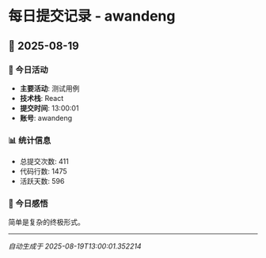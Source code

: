 # 每日提交记录 - awandeng

## 📅 2025-08-19

### 🎯 今日活动
- **主要活动**: 测试用例
- **技术栈**: React
- **提交时间**: 13:00:01
- **账号**: awandeng

### 📊 统计信息
- 总提交次数: 411
- 代码行数: 1475
- 活跃天数: 596

### 💭 今日感悟
简单是复杂的终极形式。

---
*自动生成于 2025-08-19T13:00:01.352214*

